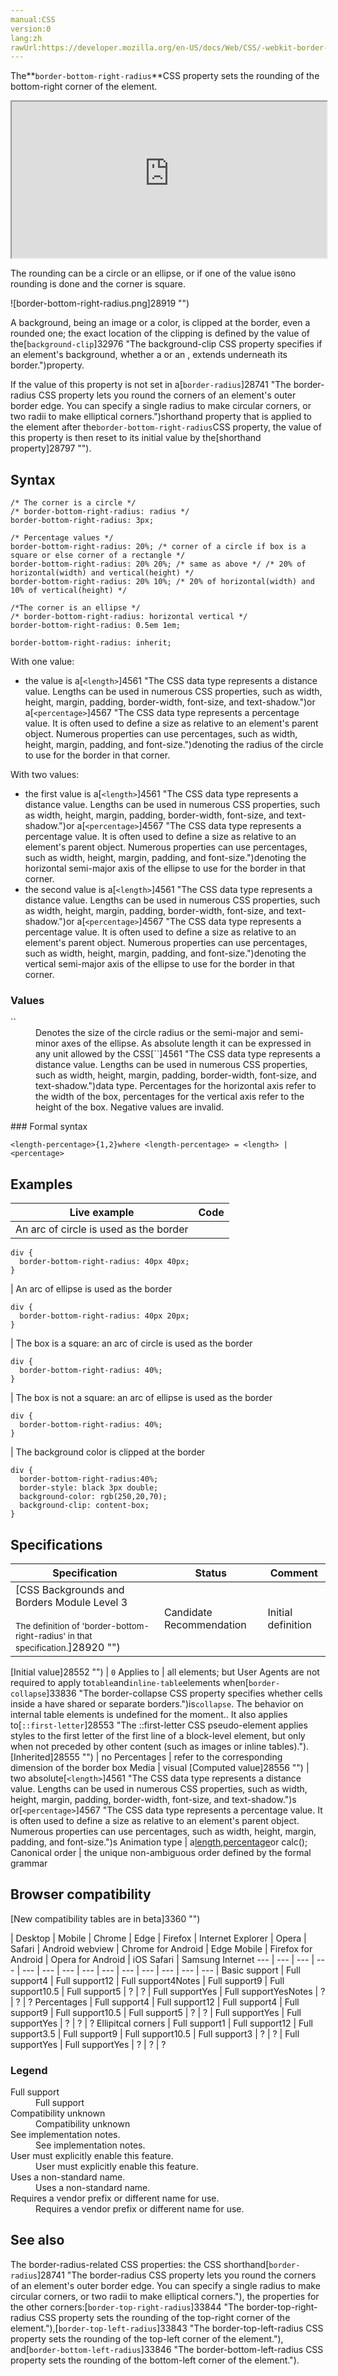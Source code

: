 ```yaml
---
manual:CSS
version:0
lang:zh
rawUrl:https://developer.mozilla.org/en-US/docs/Web/CSS/-webkit-border-bottom-right-radius
---
```






The**`border-bottom-right-radius`**CSS property sets the rounding of the bottom-right corner of the element.

<iframe src='https://interactive-examples.mdn.mozilla.net/pages/css/border-bottom-right-radius.html' width='100%' height='250'></iframe>


The rounding can be a circle or an ellipse, or if one of the value is`0`no rounding is done and the corner is square.

![border-bottom-right-radius.png]28919 "")


A background, being an image or a color, is clipped at the border, even a rounded one; the exact location of the clipping is defined by the value of the[`background-clip`]32976 "The background-clip CSS property specifies if an element's background, whether a <color> or an <image>, extends underneath its border.")property.

If the value of this property is not set in a[`border-radius`]28741 "The border-radius CSS property lets you round the corners of an element's outer border edge. You can specify a single radius to make circular corners, or two radii to make elliptical corners.")shorthand property that is applied to the element after the`border-bottom-right-radius`CSS property, the value of this property is then reset to its initial value by the[shorthand property]28797 "").

## Syntax<a name="Syntax"></a>

```
/* The corner is a circle */
/* border-bottom-right-radius: radius */
border-bottom-right-radius: 3px;

/* Percentage values */
border-bottom-right-radius: 20%; /* corner of a circle if box is a square or else corner of a rectangle */
border-bottom-right-radius: 20% 20%; /* same as above */ /* 20% of horizontal(width) and vertical(height) */
border-bottom-right-radius: 20% 10%; /* 20% of horizontal(width) and 10% of vertical(height) */

/*The corner is an ellipse */
/* border-bottom-right-radius: horizontal vertical */
border-bottom-right-radius: 0.5em 1em;

border-bottom-right-radius: inherit;
```


With one value:


* the value is a[`<length>`]4561 "The <length> CSS data type represents a distance value. Lengths can be used in numerous CSS properties, such as width, height, margin, padding, border-width, font-size, and text-shadow.")or a[`<percentage>`]4567 "The <percentage> CSS data type represents a percentage value. It is often used to define a size as relative to an element's parent object. Numerous properties can use percentages, such as width, height, margin, padding, and font-size.")denoting the radius of the circle to use for the border in that corner.


With two values:


* the first value is a[`<length>`]4561 "The <length> CSS data type represents a distance value. Lengths can be used in numerous CSS properties, such as width, height, margin, padding, border-width, font-size, and text-shadow.")or a[`<percentage>`]4567 "The <percentage> CSS data type represents a percentage value. It is often used to define a size as relative to an element's parent object. Numerous properties can use percentages, such as width, height, margin, padding, and font-size.")denoting the horizontal semi-major axis of the ellipse to use for the border in that corner.
* the second value is a[`<length>`]4561 "The <length> CSS data type represents a distance value. Lengths can be used in numerous CSS properties, such as width, height, margin, padding, border-width, font-size, and text-shadow.")or a[`<percentage>`]4567 "The <percentage> CSS data type represents a percentage value. It is often used to define a size as relative to an element's parent object. Numerous properties can use percentages, such as width, height, margin, padding, and font-size.")denoting the vertical semi-major axis of the ellipse to use for the border in that corner.

### Values<a name="Values"></a>
<dl><dt id=''>`<length-percentage>`</dt><dd>Denotes the size of the circle radius or the semi-major and semi-minor axes of the ellipse. As absolute length it can be expressed in any unit allowed by the CSS[`<length>`]4561 "The <length> CSS data type represents a distance value. Lengths can be used in numerous CSS properties, such as width, height, margin, padding, border-width, font-size, and text-shadow.")data type. Percentages for the horizontal axis refer to the width of the box, percentages for the vertical axis refer to the height of the box. Negative values are invalid.</dd></dl>
### Formal syntax<a name="Formal_syntax"></a>

```
<length-percentage>{1,2}where <length-percentage> = <length> | <percentage>
```

## Examples<a name="Examples"></a>

Live example | Code 
 ---  |  ---  | 
 | An arc of circle is used as the border
```
div {
  border-bottom-right-radius: 40px 40px;
}
``` 
 | An arc of ellipse is used as the border
```
div {
  border-bottom-right-radius: 40px 20px;
}
``` 
 | The box is a square: an arc of circle is used as the border
```
div {
  border-bottom-right-radius: 40%;
}
``` 
 | The box is not a square: an arc of ellipse is used as the border
```
div {
  border-bottom-right-radius: 40%;
}
``` 
 | The background color is clipped at the border
```
div {
  border-bottom-right-radius:40%;
  border-style: black 3px double;
  background-color: rgb(250,20,70);
  background-clip: content-box;
}
``` 


## Specifications<a name="Specifications"></a>

Specification | Status | Comment 
 ---  |  ---  |  ---  | 
[CSS Backgrounds and Borders Module Level 3<br></br><small>The definition of &#39;border-bottom-right-radius&#39; in that specification.</small>]28920 "") | Candidate Recommendation | Initial definition 


[Initial value]28552 "") | `0` 
Applies to | all elements; but User Agents are not required to apply to`table`and`inline-table`elements when[`border-collapse`]33836 "The border-collapse CSS property specifies whether cells inside a <table> have shared or separate borders.")is`collapse`. The behavior on internal table elements is undefined for the moment.. It also applies to[`::first-letter`]28553 "The ::first-letter CSS pseudo-element applies styles to the first letter of the first line of a block-level element, but only when not preceded by other content (such as images or inline tables)."). 
[Inherited]28555 "") | no 
Percentages | refer to the corresponding dimension of the border box 
Media | visual 
[Computed value]28556 "") | two absolute[`<length>`]4561 "The <length> CSS data type represents a distance value. Lengths can be used in numerous CSS properties, such as width, height, margin, padding, border-width, font-size, and text-shadow.")s or[`<percentage>`]4567 "The <percentage> CSS data type represents a percentage value. It is often used to define a size as relative to an element's parent object. Numerous properties can use percentages, such as width, height, margin, padding, and font-size.")s 
Animation type | a[length](%4561#Interpolation "Values of the <length> CSS data type are interpolated as real, floating-point numbers."),[percentage](%4567#Interpolation "Values of the <percentage> CSS data type are interpolated as real, floating-point numbers.")or calc(); 
Canonical order | the unique non-ambiguous order defined by the formal grammar 


## Browser compatibility<a name="Browser_compatibility"></a>
[New compatibility tables are in beta<i></i>]3360 "")

 | <abbr>Desktop<i></i></abbr> | <abbr>Mobile<i></i></abbr> 
 | <abbr>Chrome<i></i></abbr> | <abbr>Edge<i></i></abbr> | <abbr>Firefox<i></i></abbr> | <abbr>Internet Explorer<i></i></abbr> | <abbr>Opera<i></i></abbr> | <abbr>Safari<i></i></abbr> | <abbr>Android webview<i></i></abbr> | <abbr>Chrome for Android<i></i></abbr> | <abbr>Edge Mobile<i></i></abbr> | <abbr>Firefox for Android<i></i></abbr> | <abbr>Opera for Android<i></i></abbr> | <abbr>iOS Safari<i></i></abbr> | <abbr>Samsung Internet<i></i></abbr> 
 ---  |  ---  |  ---  |  ---  |  ---  |  ---  |  ---  |  ---  |  ---  |  ---  |  ---  |  ---  |  ---  |  ---  | 
Basic support | <abbr>Full support</abbr>4 | <abbr>Full support</abbr>12 | <abbr>Full support</abbr>4<abbr>Notes<i></i></abbr> | <abbr>Full support</abbr>9 | <abbr>Full support</abbr>10.5 | <abbr>Full support</abbr>5 | <abbr>?</abbr> | <abbr>?</abbr> | <abbr>Full support</abbr>Yes | <abbr>Full support</abbr>Yes<abbr>Notes<i></i></abbr> | <abbr>?</abbr> | <abbr>?</abbr> | <abbr>?</abbr> 
Percentages | <abbr>Full support</abbr>4 | <abbr>Full support</abbr>12 | <abbr>Full support</abbr>4 | <abbr>Full support</abbr>9 | <abbr>Full support</abbr>10.5 | <abbr>Full support</abbr>5 | <abbr>?</abbr> | <abbr>?</abbr> | <abbr>Full support</abbr>Yes | <abbr>Full support</abbr>Yes | <abbr>?</abbr> | <abbr>?</abbr> | <abbr>?</abbr> 
Ellipitcal corners | <abbr>Full support</abbr>1 | <abbr>Full support</abbr>12 | <abbr>Full support</abbr>3.5 | <abbr>Full support</abbr>9 | <abbr>Full support</abbr>10.5 | <abbr>Full support</abbr>3 | <abbr>?</abbr> | <abbr>?</abbr> | <abbr>Full support</abbr>Yes | <abbr>Full support</abbr>Yes | <abbr>?</abbr> | <abbr>?</abbr> | <abbr>?</abbr> 


### Legend<a name="Legend"></a>
<dl><dt id=''><abbr>Full support</abbr></dt><dd>Full support</dd><dt id=''><abbr>Compatibility unknown</abbr></dt><dd>Compatibility unknown</dd><dt id=''><abbr>See implementation notes.<i></i></abbr></dt><dd>See implementation notes.</dd><dt id=''><abbr>User must explicitly enable this feature.<i></i></abbr></dt><dd>User must explicitly enable this feature.</dd><dt id=''><abbr>Uses a non-standard name.<i></i></abbr></dt><dd>Uses a non-standard name.</dd><dt id=''><abbr>Requires a vendor prefix or different name for use.<i></i></abbr></dt><dd>Requires a vendor prefix or different name for use.</dd></dl>





## See also<a name="See_also"></a>






The border-radius-related CSS properties: the CSS shorthand[`border-radius`]28741 "The border-radius CSS property lets you round the corners of an element's outer border edge. You can specify a single radius to make circular corners, or two radii to make elliptical corners."), the properties for the other corners:[`border-top-right-radius`]33844 "The border-top-right-radius CSS property sets the rounding of the top-right corner of the element."),[`border-top-left-radius`]33843 "The border-top-left-radius CSS property sets the rounding of the top-left corner of the element."), and[`border-bottom-left-radius`]33846 "The border-bottom-left-radius CSS property sets the rounding of the bottom-left corner of the element.").




